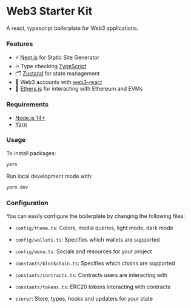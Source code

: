# Web3 Starter Kit

A react, typescript boilerplate for Web3 applications.

### Features

- ⚡ [Next.js](https://nextjs.org) for Static Site Generator
- 🔥 Type checking [TypeScript](https://www.typescriptlang.org)
- 🗂 [Zustand](https://github.com/pmndrs/zustand) for state management
- 🦊 Web3 accounts with [web3-react](https://github.com/NoahZinsmeister/web3-react)
- 🔧 [Ethers.js](https://docs.ethers.io/v5/) for interacting with Ethereum and EVMs

### Requirements

- [Node.js 14+](https://nextjs.org)
- [Yarn](https://yarnpkg.com/)

### Usage

To install packages:

```bash
yarn
```

Run local development mode with:

```bash
yarn dev
```

### Configuration

You can easily configure the boilerplate by changing the following files:

- `config/theme.ts`: Colors, media queries, light mode, dark mode

- `config/wallets.ts`: Specifies which wallets are supported

- `config/menu.ts`: Socials and resources for your project

- `constants/blockchain.ts`: Specifies which chains are supported

- `constants/contracts.ts`: Contracts users are interacting with

- `constants/tokens.ts`: ERC20 tokens interacting with contracts

- `store/`: Store, types, hooks and updaters for your state
